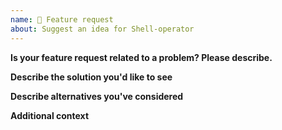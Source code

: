 ```yaml
---
name: 🚀 Feature request
about: Suggest an idea for Shell-operator
---
```

<!--
Thank you for sending a feature request!
Please describe what you would like to change/add and why in detail by filling out the template below.
-->

**Is your feature request related to a problem? Please describe.**
<!-- A clear and concise description of what the problem is. Ex. I'm always frustrated when [...] -->

**Describe the solution you'd like to see**
<!-- A clear and concise description of what would you like to happen. -->

**Describe alternatives you've considered**
<!-- A clear and concise description of any alternative solutions or features you've considered. -->

**Additional context**
<!-- Add any other context or screenshots about the feature request here. -->
